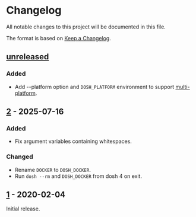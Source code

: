 # Changelog

All notable changes to this project will be documented in this file.

The format is based on [Keep a Changelog](https://keepachangelog.com/en/1.0.0/).

## [unreleased]

### Added

- Add --platform option and `DOSH_PLATFORM` environment to support
  [multi-platform].

## [2] - 2025-07-16

### Added

- Fix argument variables containing whitespaces.

### Changed

- Rename `DOCKER` to `DOSH_DOCKER`.
- Run `dosh --rm` and `DOSH_DOCKER` from dosh 4 on exit.

## [1] - 2020-02-04

Initial release.

[multi-platform]: https://docs.docker.com/build/building/multi-platform/
[unreleased]: https://github.com/gportay/domake/compare/2...master
[1]: https://github.com/gportay/domake/releases/tag/1
[2]: https://github.com/gportay/domake/releases/tag/2
